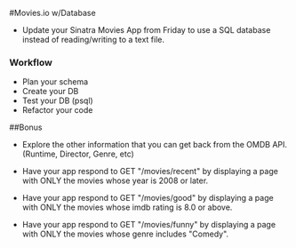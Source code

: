#Movies.io w/Database

* Update your Sinatra Movies App from Friday to use a SQL database instead of reading/writing to a text file.

### Workflow

* Plan your schema
* Create your DB
* Test your DB (psql)
* Refactor your code

##Bonus
* Explore the other information that you can get back from the OMDB API. (Runtime, Director, Genre, etc)

* Have your app respond to GET "/movies/recent" by displaying a page with ONLY the movies whose year is 2008 or later.

* Have your app respond to GET "/movies/good" by displaying a page with ONLY the movies whose imdb rating is 8.0 or above.

* Have your app respond to GET "/movies/funny" by displaying a page with ONLY the movies whose genre includes "Comedy".

